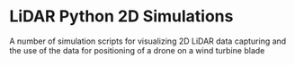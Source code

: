 # LiDAR Python 2D Simulations
 A number of simulation scripts for visualizing 2D LiDAR data capturing and the use of the data for positioning of a drone on a wind turbine blade
